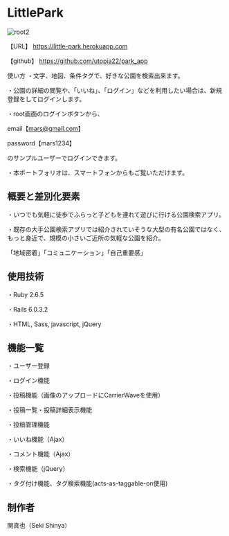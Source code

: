 # LittlePark
![root2](https://user-images.githubusercontent.com/50666202/91636926-77162280-ea3f-11ea-8a18-bba5f33b3dd8.jpeg)

【URL】
https://little-park.herokuapp.com

【github】
https://github.com/utopia22/park_app

使い方
・文字、地図、条件タグで、好きな公園を検索出来ます。

・公園の詳細の閲覧や、「いいね」、「ログイン」などを利用したい場合は、新規登録をしてログインします。

・root画面のログインボタンから、

email【mars@gmail.com】

password【mars1234】

のサンプルユーザーでログインできます。

・本ポートフォリオは、スマートフォンからもご覧いただけます。

## 概要と差別化要素
・いつでも気軽に徒歩でふらっと子どもを連れて遊びに行ける公園検索アプリ。

・既存の大手公園検索アプリでは紹介されていそうな大型の有名公園ではなく、もっと身近で、規模の小さいご近所の気軽な公園を紹介。

「地域密着」「コミュニケーション」「自己重要感」

## 使用技術

・Ruby 2.6.5

・Rails 6.0.3.2

・HTML, Sass, javascript, jQuery

## 機能一覧

・ユーザー登録

・ログイン機能

・投稿機能（画像のアップロードにCarrierWaveを使用）

・投稿一覧・投稿詳細表示機能

・投稿管理機能

・いいね機能（Ajax）

・コメント機能（Ajax）

・検索機能（jQuery）

・タグ付け機能、タグ検索機能(acts-as-taggable-on使用)

## 制作者

関真也（Seki Shinya）
